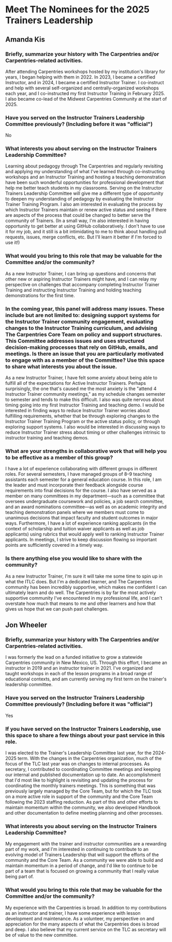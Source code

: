 # Meet The Nominees for the 2025 Trainers Leadership

## Amanda Kis
### Briefly, summarize your history with The Carpentries and/or Carpentries-related activities.	
After attending Carpentries workshops hosted by my institution's library for years, I began helping with them in 2022. In 2023, I became a certified Instructor, and in 2024, I became a certified Instructor Trainer. I co-instruct and help with several self-organized and centrally-organized workshops each year, and I co-instructed my first Instructor Training in February 2025. I also became co-lead of the Midwest Carpentries Community at the start of 2025.
### Have you served on the Instructor Trainers Leadership Committee previously? (Including before it was "official")	
No
### What interests you about serving on the Instructor Trainers Leadership Committee?	
Learning about pedagogy through The Carpentries and regularly revisiting and applying my understanding of what I've learned through co-instructing workshops and an Instructor Training and hosting a teaching demonstration have been such wonderful opportunities for professional development that help me better teach students in my classrooms. Serving on the Instructor Trainers Leadership Committee will give me a different type of opportunity to deepen my understanding of pedagogy by evaluating the Instructor Trainer Training Program. I also am interested in evaluating the process by which Instructor Trainers maintain or renew active status and seeing if there are aspects of the process that could be changed to better serve the community of Trainers. (In a small way, I'm also interested in having opportunity to get better at using GitHub collaboratively. I don't have to use it for my job, and it still is a bit intimidating to me to think about handling pull requests, issues, merge conflicts, etc. But I'll learn it better if I'm forced to use it!)
### What would you bring to this role that may be valuable for the Committee and/or the community?	
As a new Instructor Trainer, I can bring up questions and concerns that other new or aspiring Instructor Trainers might have, and I can relay my perspective on challenges that accompany completing Instructor Trainer Training and instructing Instructor Training and holding teaching demonstrations for the first time.
### In the coming year, this panel will address many issues. These include but are not limited to: designing support systems for the Instructor Trainer community engagement, evaluating changes to the Instructor Training curriculum, and advising The Carpentries Core Team on policy and support structures.  This Committee addresses issues and uses structured decision-making processes that rely on GitHub, emails, and meetings. Is there an issue that you are particularly motivated to engage with as a member of the Committee? Use this space to share what interests you about the issue.
As a new Instructor Trainer, I have felt some anxiety about being able to fulfill all of the expectations for Active Instructor Trainers. Perhaps surprisingly, the one that's caused me the most anxiety is the "attend 4 Instructor Trainer community meetings," as my schedule changes semester to semester and tends to make this difficult. I also was quite nervous about timing going into my first Instructor Training and teaching demo. I would be interested in finding ways to reduce Instructor Trainer worries about fulfilling requirements, whether that be through exploring changes to the Instructor Trainer Training Program or the active status policy, or through exploring support systems. I also would be interested in discussing ways to reduce Instructor Trainer stress about timing or other challenges intrinsic to instructor training and teaching demos.
### What are your strengths in collaborative work that will help you to be effective as a member of this group?	
I have a lot of experience collaborating with different groups in different roles. For several semesters, I have managed groups of 8–9 teaching assistants each semester for a general education course. In this role, I am the leader and must incorporate their feedback alongside course requirements into final decisions for the course. I also have served as a member on many committees in my department—such as a committee that oversees undergraduate coursework and policies, a job search committee, and an award nominations committee—as well as on academic integrity and teaching demonstration panels where we members must come to unanimous decisions that impact faculty and student outcomes in major ways. Furthermore, I have a lot of experience ranking applicants (in the context of scholarship and tuition waiver applicants as well as job applicants) using rubrics that would apply well to ranking Instructor Trainer applicants. In meetings, I strive to keep discussion flowing so important points are sufficiently covered in a timely way.
### Is there anything else you would like to share with the community?	
As a new Instructor Trainer, I'm sure it will take me some time to spin up in what the ITLC does. But I'm a dedicated learner, and The Carpentries community has been incredibly supportive, which makes me confident I can ultimately learn and do well. The Carpentries is by far the most actively supportive community I've encountered in my professional life, and I can't overstate how much that means to me and other learners and how that gives us hope that we can push past challenges.

## Jon Wheeler
### Briefly, summarize your history with The Carpentries and/or Carpentries-related activities.	
I was formerly the lead on a funded initiative to grow a statewide Carpentries community in New Mexico, US. Through this effort, I became an instructor in 2019 and an instructor trainer in 2021. I've organized and taught workshops in each of the lesson programs in a broad range of educational contexts, and am currently serving my first term on the trainer's leadership committee. 
### Have you served on the Instructor Trainers Leadership Committee previously? (Including before it was "official")	
Yes
### If you have served on the Instructor Trainers Leadership, use this space to share a few things about your past service in this role.	
I was elected to the Trainer's Leadership Committee last year, for the 2024-2025 term. With the changes in the Carpentries organization, much of the focus of the TLC last year was on changes to internal processes. As secretary, I contributed to coordinating Committee meetings and keeping our internal and published documentation up to date. An accomplishment that I'd most like to highlight is revisiting and updating the process for coordinating the monthly trainers meetings. This is something that was previously largely managed by the Core Team, but for which the TLC took on a more active role in support of the community and the Core Team following the 2023 staffing reduction. As part of this and other efforts to maintain momentum within the community, we also developed Handbook and other documentation to define meeting planning and other processes.
### What interests you about serving on the Instructor Trainers Leadership Committee?	
My engagement with the trainer and instructor communities are a rewarding part of my work, and I'm interested in continuing to contribute to an evolving model of Trainers Leadership that will support the efforts of the community and the Core Team. As a community we were able to build and maintain momentum in a period of change, and I'd like to continue to be part of a team that is focused on growing a community that I really value being part of.
### What would you bring to this role that may be valuable for the Committee and/or the community?	
My experience with the Carpentries is broad. In addition to my contributions as an instructor and trainer, I have some experience with lesson development and maintenance. As a volunteer, my perspective on and appreciation for the many aspects of what the Carpentries does is broad and deep. I also believe that my current service on the TLC as secretary will be of value to the new committee.
